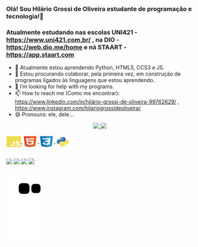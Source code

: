 ### Olá! Sou Hilário Grossi de Oliveira estudante de programação e tecnologia!👋
### Atualmente estudando nas escolas UNI421 - https://www.uni421.com.br/ , na DIO - https://web.dio.me/home e ná STAART - https://app.staart.com


- 🌱 Atualmente estou aprendendo Python, HTML5, CCS3 e JS.
- 👯 Estou procurando colaborar, pela primeira vez, em construção de programas ligados às linguagens que estou aprendendo.
- 🤔 I’m looking for help with my programs.
- 📫 How to reach me (Como me encontrar): https://www.linkedin.com/in/hilário-grossi-de-oliveira-99762629/ , https://www.instagram.com/hilariogrossideoliveira/
- 😄 Pronouns: ele, dele...


<div align="center">
  <a href="https://github.com/hilariogrossi">
  <img height="150em" src="https://github-readme-stats.vercel.app/api?username=hilariogrossi&show_icons=true&theme=dracula&include_all_commits=true&count_private=true"/>
  <img height="150em" src="https://github-readme-stats.vercel.app/api/top-langs/?username=hilariogrossi&layout=compact&langs_count=7&theme=dracula"/>
</div>


<div style="display: inline_block"><br>
  <img align="center" alt="Rafa-Js" height="30" width="40" src="https://raw.githubusercontent.com/devicons/devicon/master/icons/javascript/javascript-plain.svg">
  <img align="center" alt="Rafa-HTML" height="30" width="40" src="https://raw.githubusercontent.com/devicons/devicon/master/icons/html5/html5-original.svg">
  <img align="center" alt="Rafa-CSS" height="30" width="40" src="https://raw.githubusercontent.com/devicons/devicon/master/icons/css3/css3-original.svg">
  <img align="center" alt="Rafa-Python" height="30" width="40" src="https://raw.githubusercontent.com/devicons/devicon/master/icons/python/python-original.svg">


  ##
  
<div> 
  <a href="https://instagram.com/hilariogrossideoliveira" target="_blank"><img src="https://img.shields.io/badge/-Instagram-%23E4405F?style=for-the-badge&logo=instagram&logoColor=white" target="_blank"></a>
  <a href="https://https://discord.com/" target="_blank"><img src="https://img.shields.io/badge/Discord-7289DA?style=for-the-badge&logo=discord&logoColor=white" target="_blank"></a> 
  <a href = "mailto:hilariogrossi@gmail.com"><img src="https://img.shields.io/badge/Gmail-D14836?style=for-the-badge&logo=gmail&logoColor=white" target="_blank"></a>
  <a href="https://www.linkedin.com/in/hilário-grossi-de-oliveira-99762629/" target="_blank"><img src="https://img.shields.io/badge/-LinkedIn-%230077B5?style=for-the-badge&logo=linkedin&logoColor=white" target="_blank"></a> 
 
  ![Snake animation](https://github.com/rafaballerini/rafaballerini/blob/output/github-contribution-grid-snake.svg)
 
</div>
